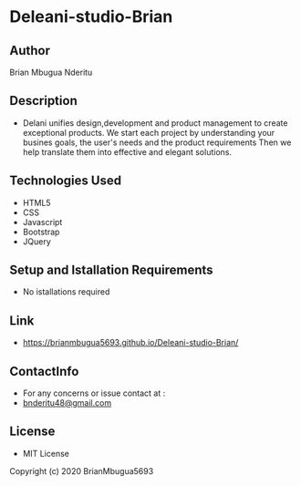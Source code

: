 # Deleani-studio-Brian

## Author
Brian Mbugua Nderitu

## Description
* Delani  unifies design,development and product management to create exceptional products.
We start each project by understanding your busines goals, the user's needs and the product requirements
Then we help translate them into effective and elegant solutions.

## Technologies Used
* HTML5
* CSS
* Javascript
* Bootstrap
* JQuery

## Setup and Istallation Requirements
* No istallations required

## Link
* https://brianmbugua5693.github.io/Deleani-studio-Brian/

 ## ContactInfo
 * For any concerns or issue contact at :
 * bnderitu48@gmail.com

## License
* MIT License

Copyright (c) 2020 BrianMbugua5693